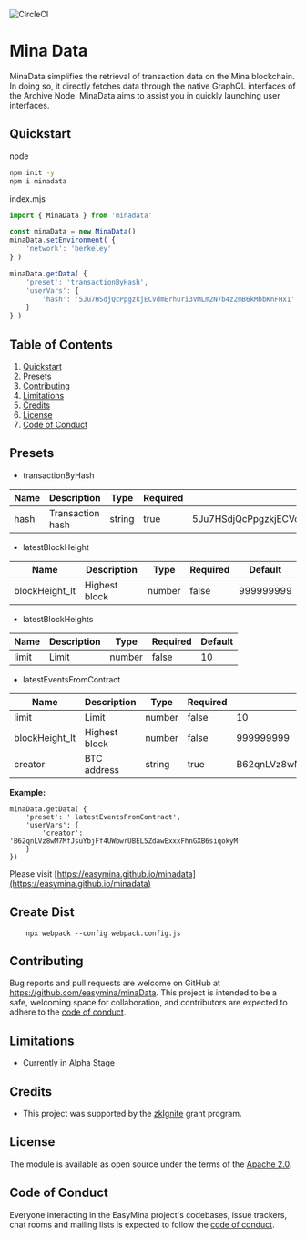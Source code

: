 ![CircleCI](https://img.shields.io/circleci/build/github/EasyMina/minaData/main)


# Mina Data

MinaData simplifies the retrieval of transaction data on the Mina blockchain. In doing so, it directly fetches data through the native GraphQL interfaces of the Archive Node. MinaData aims to assist you in quickly launching user interfaces.

## Quickstart


node
```bash
npm init -y
npm i minadata
```

index.mjs

```js
import { MinaData } from 'minadata'

const minaData = new MinaData()
minaData.setEnvironment( {
    'network': 'berkeley'
} )

minaData.getData( { 
    'preset': 'transactionByHash', 
    'userVars': {
        'hash': '5Ju7HSdjQcPpgzkjECVdmErhuri3VMLm2N7b4z2mB6kMbbKnFHx1'
    } 
} )
```


## Table of Contents

1. [Quickstart](#quickstart)<br>
2. [Presets](#presets)
3. [Contributing](#contributing)<br>
4. [Limitations](#limitations)<br>
5. [Credits](#credits)<br>
6.  [License](#license)<br>
7.  [Code of Conduct](#code-of-conduct)<br>

## Presets


- transactionByHash

| Name       | Description        | Type   | Required | Default                                  |
|------------|--------------------|--------|----------|------------------------------------------|
| hash       | Transaction hash   | string | true     | 5Ju7HSdjQcPpgzkjECVdmErhuri3VMLm2N7b4z2mB6kMbbKnFHx1 |

- latestBlockHeight

| Name              | Description     | Type   | Required | Default     |
|-------------------|-----------------|--------|----------|-------------|
| blockHeight_lt    | Highest block   | number | false    | 999999999   |

- latestBlockHeights

| Name   | Description | Type   | Required | Default |
|--------|-------------|--------|----------|---------|
| limit  | Limit       | number | false    | 10      |

- latestEventsFromContract

| Name              | Description      | Type   | Required | Default                                  |
|-------------------|------------------|--------|----------|------------------------------------------|
| limit             | Limit            | number | false    | 10                                       |
| blockHeight_lt    | Highest block    | number | false    | 999999999                               |
| creator           | BTC address      | string | true     | B62qnLVz8wM7MfJsuYbjFf4UWbwrUBEL5ZdawExxxFhnGXB6siqokyM |


**Example:**
```
minaData.getData( {
    'preset': ' latestEventsFromContract',
    'userVars': {
        'creator': 'B62qnLVz8wM7MfJsuYbjFf4UWbwrUBEL5ZdawExxxFhnGXB6siqokyM'
    }
})
```



Please visit [https://easymina.github.io/minadata](https://easymina.github.io/minadata)


## Create Dist 

```
    npx webpack --config webpack.config.js
```


## Contributing

Bug reports and pull requests are welcome on GitHub at https://github.com/easymina/minaData. This project is intended to be a safe, welcoming space for collaboration, and contributors are expected to adhere to the [code of conduct](https://github.com/EasyMina/minaData/blob/main/CODE_OF_CONDUCT.md).

## Limitations

- Currently in Alpha Stage

## Credits

- This project was supported by the [zkIgnite](https://zkignite.minaprotocol.com) grant program.

## License

The module is available as open source under the terms of the [Apache 2.0](https://github.com/EasyMina/minaData/blob/main/LICENSE).

## Code of Conduct

Everyone interacting in the EasyMina project's codebases, issue trackers, chat rooms and mailing lists is expected to follow the [code of conduct](https://github.com/EasyMina/minaData/blob/main/CODE_OF_CONDUCT.md).